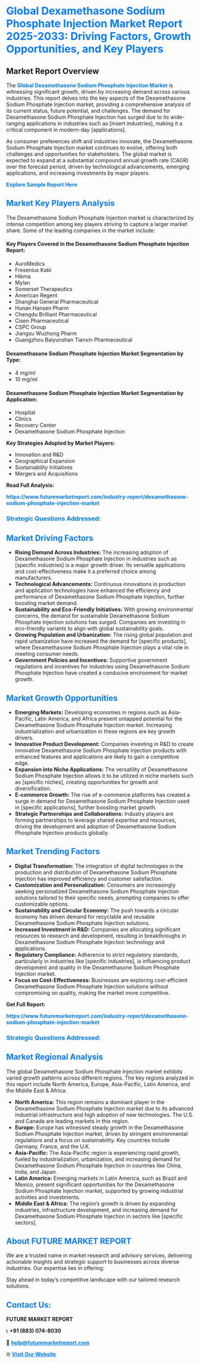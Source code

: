 <h1 style="color: #007BFF;">Global Dexamethasone Sodium Phosphate Injection Market Report 2025-2033: Driving Factors, Growth Opportunities, and Key Players</h1>

<section id="overview">
<h2>Market Report Overview</h2>
<p>The <a href="https://www.futuremarketreport.com/industry-report/dexamethasone-sodium-phosphate-injection-market" style="color: #007BFF; text-decoration: none;"><strong>Global Dexamethasone Sodium Phosphate Injection Market</strong></a> is witnessing significant growth, driven by increasing demand across various industries. This report delves into the key aspects of the Dexamethasone Sodium Phosphate Injection market, providing a comprehensive analysis of its current status, future potential, and challenges. The demand for Dexamethasone Sodium Phosphate Injection has surged due to its wide-ranging applications in industries such as [insert industries], making it a critical component in modern-day [applications].</p>
<p>As consumer preferences shift and industries innovate, the Dexamethasone Sodium Phosphate Injection market continues to evolve, offering both challenges and opportunities for stakeholders. The global market is expected to expand at a substantial compound annual growth rate (CAGR) over the forecast period, driven by technological advancements, emerging applications, and increasing investments by major players.</p>
</section>

<section id="overview">
<p><a href="https://www.futuremarketreport.com/request-sample/reportId=124021" style="color: #007BFF; text-decoration: none;"><strong>Explore Sample Report Here</strong></a></p>
</section>

<section id="key-players">
<h2 style="color: #007BFF;">Market Key Players Analysis</h2>
<p>The Dexamethasone Sodium Phosphate Injection market is characterized by intense competition among key players striving to capture a larger market share. Some of the leading companies in the market include:</p>
<h4>Key Players Covered in the Dexamethasone Sodium Phosphate Injection Report:</h4>
<ul><li>AuroMedics</li><li>Fresenius Kabi</li><li>Hikma</li><li>Mylan</li><li>Somerset Therapeutics</li><li>American Regent</li><li>Shanghai General Pharmaceutical</li><li>Hunan Hansen Pharm</li><li>Chengdu Brilliant Pharmaceutical</li><li>Cisen Pharmaceutical</li><li>CSPC Group</li><li>Jiangsu Wuzhong Pharm</li><li>Guangzhou Baiyunshan Tianxin Pharmaceutical</li></ul>
<h4>Dexamethasone Sodium Phosphate Injection Market Segmentation by Type:</h4>
<ul><li>4 mg/ml</li><li>10 mg/ml</li></ul>

<h4>Dexamethasone Sodium Phosphate Injection Market Segmentation by Application:</h4>
<ul><li>Hospital</li><li>Clinics</li><li>Recovery Center</li><li>Dexamethasone Sodium Phosphate Injection</li></ul>
<p><strong>Key Strategies Adopted by Market Players:</strong></p>
<ul>
<li>Innovation and R&D</li>
<li>Geographical Expansion</li>
<li>Sustainability Initiatives</li>
<li>Mergers and Acquisitions</li>
</ul>
</section>

<section>
<p><strong>Read Full Analysis: </strong></p><a href="https://www.futuremarketreport.com/industry-report/dexamethasone-sodium-phosphate-injection-market" style="color: #007BFF; text-decoration: none;"><strong>https://www.futuremarketreport.com/industry-report/dexamethasone-sodium-phosphate-injection-market</strong></a>
<h3 style="color: #007BFF;">Strategic Questions Addressed:</h3>
</section>

<section id="driving-factors">
<h2 style="color: #007BFF;">Market Driving Factors</h2>
<ul>
<li><strong>Rising Demand Across Industries:</strong> The increasing adoption of Dexamethasone Sodium Phosphate Injection in industries such as [specific industries] is a major growth driver. Its versatile applications and cost-effectiveness make it a preferred choice among manufacturers.</li>
<li><strong>Technological Advancements:</strong> Continuous innovations in production and application technologies have enhanced the efficiency and performance of Dexamethasone Sodium Phosphate Injection, further boosting market demand.</li>
<li><strong>Sustainability and Eco-Friendly Initiatives:</strong> With growing environmental concerns, the demand for sustainable Dexamethasone Sodium Phosphate Injection solutions has surged. Companies are investing in eco-friendly variants to align with global sustainability goals.</li>
<li><strong>Growing Population and Urbanization:</strong> The rising global population and rapid urbanization have increased the demand for [specific products], where Dexamethasone Sodium Phosphate Injection plays a vital role in meeting consumer needs.</li>
<li><strong>Government Policies and Incentives:</strong> Supportive government regulations and incentives for industries using Dexamethasone Sodium Phosphate Injection have created a conducive environment for market growth.</li>
</ul>
</section>

<section id="growth-opportunities">
<h2 style="color: #007BFF;">Market Growth Opportunities</h2>
<ul>
<li><strong>Emerging Markets:</strong> Developing economies in regions such as Asia-Pacific, Latin America, and Africa present untapped potential for the Dexamethasone Sodium Phosphate Injection market. Increasing industrialization and urbanization in these regions are key growth drivers.</li>
<li><strong>Innovative Product Development:</strong> Companies investing in R&D to create innovative Dexamethasone Sodium Phosphate Injection products with enhanced features and applications are likely to gain a competitive edge.</li>
<li><strong>Expansion into Niche Applications:</strong> The versatility of Dexamethasone Sodium Phosphate Injection allows it to be utilized in niche markets such as [specific niches], creating opportunities for growth and diversification.</li>
<li><strong>E-commerce Growth:</strong> The rise of e-commerce platforms has created a surge in demand for Dexamethasone Sodium Phosphate Injection used in [specific applications], further boosting market growth.</li>
<li><strong>Strategic Partnerships and Collaborations:</strong> Industry players are forming partnerships to leverage shared expertise and resources, driving the development and adoption of Dexamethasone Sodium Phosphate Injection products globally.</li>
</ul>
</section>

<section id="trending-factors">
<h2 style="color: #007BFF;">Market Trending Factors</h2>
<ul>
<li><strong>Digital Transformation:</strong> The integration of digital technologies in the production and distribution of Dexamethasone Sodium Phosphate Injection has improved efficiency and customer satisfaction.</li>
<li><strong>Customization and Personalization:</strong> Consumers are increasingly seeking personalized Dexamethasone Sodium Phosphate Injection solutions tailored to their specific needs, prompting companies to offer customizable options.</li>
<li><strong>Sustainability and Circular Economy:</strong> The push towards a circular economy has driven demand for recyclable and reusable Dexamethasone Sodium Phosphate Injection solutions.</li>
<li><strong>Increased Investment in R&D:</strong> Companies are allocating significant resources to research and development, resulting in breakthroughs in Dexamethasone Sodium Phosphate Injection technology and applications.</li>
<li><strong>Regulatory Compliance:</strong> Adherence to strict regulatory standards, particularly in industries like [specific industries], is influencing product development and quality in the Dexamethasone Sodium Phosphate Injection market.</li>
<li><strong>Focus on Cost-Effectiveness:</strong> Businesses are exploring cost-efficient Dexamethasone Sodium Phosphate Injection solutions without compromising on quality, making the market more competitive.</li>
</ul>
</section>

<section>
<p><strong>Get Full Report: </strong></p><a href="https://www.futuremarketreport.com/industry-report/dexamethasone-sodium-phosphate-injection-market" style="color: #007BFF; text-decoration: none;"><strong>https://www.futuremarketreport.com/industry-report/dexamethasone-sodium-phosphate-injection-market</strong></a>
<h3 style="color: #007BFF;">Strategic Questions Addressed:</h3>
</section>


<section id="regional-analysis">
<h2 style="color: #007BFF;">Market Regional Analysis</h2>
<p>The global Dexamethasone Sodium Phosphate Injection market exhibits varied growth patterns across different regions. The key regions analyzed in this report include North America, Europe, Asia-Pacific, Latin America, and the Middle East & Africa:</p>
<ul>
<li><strong>North America:</strong> This region remains a dominant player in the Dexamethasone Sodium Phosphate Injection market due to its advanced industrial infrastructure and high adoption of new technologies. The U.S. and Canada are leading markets in this region.</li>
<li><strong>Europe:</strong> Europe has witnessed steady growth in the Dexamethasone Sodium Phosphate Injection market, driven by stringent environmental regulations and a focus on sustainability. Key countries include Germany, France, and the U.K.</li>
<li><strong>Asia-Pacific:</strong> The Asia-Pacific region is experiencing rapid growth, fueled by industrialization, urbanization, and increasing demand for Dexamethasone Sodium Phosphate Injection in countries like China, India, and Japan.</li>
<li><strong>Latin America:</strong> Emerging markets in Latin America, such as Brazil and Mexico, present significant opportunities for the Dexamethasone Sodium Phosphate Injection market, supported by growing industrial activities and investments.</li>
<li><strong>Middle East & Africa:</strong> The region’s growth is driven by expanding industries, infrastructure development, and increasing demand for Dexamethasone Sodium Phosphate Injection in sectors like [specific sectors].</li>
</ul>
</section>

<footer>
<h2 style="color: #007BFF;">About FUTURE MARKET REPORT</h2>
<p>We are a trusted name in market research and advisory services, delivering actionable insights and strategic support to businesses across diverse industries. Our expertise lies in offering:</p>

<p>Stay ahead in today’s competitive landscape with our tailored research solutions.</p>

<h2 style="color: #007BFF;">Contact Us:</h2>
<p><strong>FUTURE MARKET REPORT</strong></p>
<p>📞 <strong>+91 (883) 074-8030</strong></p>
<p>📧 <strong><a href="mailto:help@futuremarketreport.com" style="color: #007BFF;">help@futuremarketreport.com</a></strong></p>
<p>🌐 <strong><a href="https://www.futuremarketreport.com/" style="color: #007BFF;">Visit Our Website</a></strong></p>
</footer>